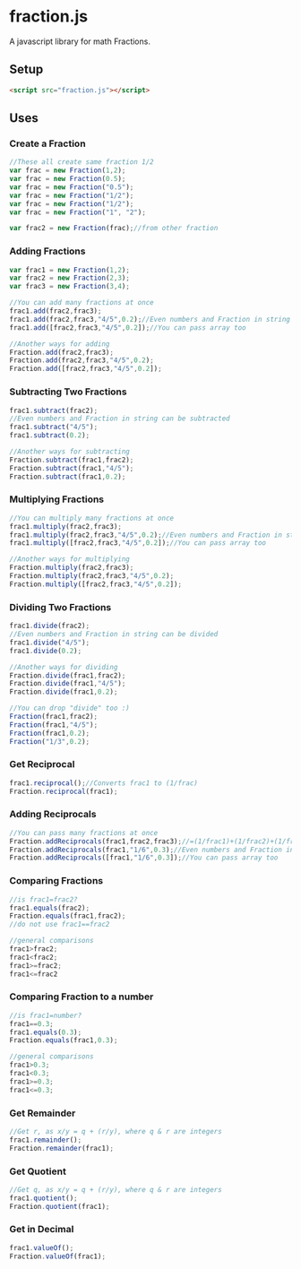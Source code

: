 # fraction.js
A javascript library for math Fractions.
## Setup
~~~html
<script src="fraction.js"></script>
~~~
## Uses
### Create a Fraction
~~~javascript
//These all create same fraction 1/2
var frac = new Fraction(1,2);
var frac = new Fraction(0.5);
var frac = new Fraction("0.5");
var frac = new Fraction("1/2");
var frac = new Fraction("1/2");
var frac = new Fraction("1", "2");

var frac2 = new Fraction(frac);//from other fraction
~~~

### Adding Fractions
~~~javascript
var frac1 = new Fraction(1,2);
var frac2 = new Fraction(2,3);
var frac3 = new Fraction(3,4);

//You can add many fractions at once
frac1.add(frac2,frac3);
frac1.add(frac2,frac3,"4/5",0.2);//Even numbers and Fraction in string can be added
frac1.add([frac2,frac3,"4/5",0.2]);//You can pass array too 

//Another ways for adding
Fraction.add(frac2,frac3);
Fraction.add(frac2,frac3,"4/5",0.2);
Fraction.add([frac2,frac3,"4/5",0.2]); 
~~~
### Subtracting Two Fractions
~~~javascript
frac1.subtract(frac2);
//Even numbers and Fraction in string can be subtracted
frac1.subtract("4/5");
frac1.subtract(0.2);

//Another ways for subtracting
Fraction.subtract(frac1,frac2);
Fraction.subtract(frac1,"4/5");
Fraction.subtract(frac1,0.2); 
~~~
### Multiplying Fractions
~~~javascript
//You can multiply many fractions at once
frac1.multiply(frac2,frac3);
frac1.multiply(frac2,frac3,"4/5",0.2);//Even numbers and Fraction in string can be multiplied
frac1.multiply([frac2,frac3,"4/5",0.2]);//You can pass array too 

//Another ways for multiplying
Fraction.multiply(frac2,frac3);
Fraction.multiply(frac2,frac3,"4/5",0.2);
Fraction.multiply([frac2,frac3,"4/5",0.2]); 
~~~
### Dividing Two Fractions
~~~javascript
frac1.divide(frac2);
//Even numbers and Fraction in string can be divided
frac1.divide("4/5");
frac1.divide(0.2);

//Another ways for dividing
Fraction.divide(frac1,frac2);
Fraction.divide(frac1,"4/5");
Fraction.divide(frac1,0.2); 

//You can drop "divide" too :)
Fraction(frac1,frac2);
Fraction(frac1,"4/5");
Fraction(frac1,0.2); 
Fraction("1/3",0.2);
~~~
### Get Reciprocal
~~~javascript
frac1.reciprocal();//Converts frac1 to (1/frac)
Fraction.reciprocal(frac1);
~~~
### Adding Reciprocals
~~~javascript
//You can pass many fractions at once
Fraction.addReciprocals(frac1,frac2,frac3);//=(1/frac1)+(1/frac2)+(1/frac3)
Fraction.addReciprocals(frac1,"1/6",0.3);//Even numbers and Fraction in string can be passed
Fraction.addReciprocals([frac1,"1/6",0.3]);//You can pass array too 
~~~
### Comparing Fractions
~~~javascript
//is frac1=frac2? 
frac1.equals(frac2); 
Fraction.equals(frac1,frac2); 
//do not use frac1==frac2 

//general comparisons 
frac1>frac2; 
frac1<frac2; 
frac1>=frac2; 
frac1<=frac2
~~~
### Comparing Fraction to a number
~~~javascript
//is frac1=number? 
frac1==0.3; 
frac1.equals(0.3); 
Fraction.equals(frac1,0.3); 

//general comparisons 
frac1>0.3; 
frac1<0.3; 
frac1>=0.3; 
frac1<=0.3;
~~~
### Get Remainder
~~~javascript
//Get r, as x/y = q + (r/y), where q & r are integers
frac1.remainder();
Fraction.remainder(frac1);
~~~
### Get Quotient
~~~javascript
//Get q, as x/y = q + (r/y), where q & r are integers
frac1.quotient();
Fraction.quotient(frac1);
~~~
### Get in Decimal
~~~javascript
frac1.valueOf();
Fraction.valueOf(frac1);
~~~
